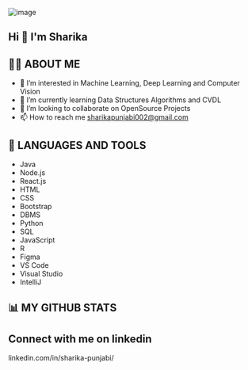 ![image](https://github.com/user-attachments/assets/ab610a0d-0c4a-4365-abd7-f583d7352f5b)

Hi 👋 I'm Sharika
- 

🙋‍♀️ ABOUT ME 
- 
- 👀 I’m interested in Machine Learning, Deep Learning and Computer Vision
- 🌱 I’m currently learning Data Structures Algorithms and CVDL 
- 💞️ I’m looking to collaborate on OpenSource Projects
- 📫 How to reach me sharikapunjabi002@gmail.com

🚀 LANGUAGES AND TOOLS
-
- Java
- Node.js
- React.js
- HTML
- CSS
- Bootstrap
- DBMS
- Python
- SQL
- JavaScript
- R
- Figma
- VS Code
- Visual Studio
- IntelliJ

📊 MY GITHUB STATS
 -

Connect with me on linkedin
- 
linkedin.com/in/sharika-punjabi/ 
 





